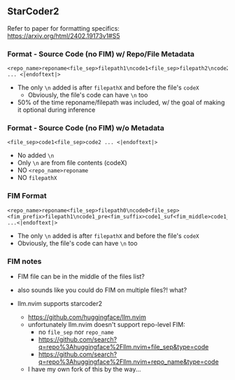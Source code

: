 ## StarCoder2

Refer to paper for formatting specifics: https://arxiv.org/html/2402.19173v1#S5

### Format - Source Code (no FIM) w/ Repo/File Metadata

```
<repo_name>reponame<file_sep>filepath1\ncode1<file_sep>filepath2\ncode2 ... <|endoftext|>
```
- The only `\n` added is after `filepathX` and before the file's `codeX`
    - Obviously, the file's code can have `\n` too
- 50% of the time reponame/filepath was included, w/ the goal of making it optional during inference

### Format - Source Code (no FIM) w/o Metadata

```
<file_sep>code1<file_sep>code2 ... <|endoftext|>
```
- No added `\n`
- Only `\n` are from file contents (codeX)
- NO `<repo_name>reponame`
- NO `filepathX`

### FIM Format

```
<repo_name>reponame<file_sep>filepath0\ncode0<file_sep><fim_prefix>filepath1\ncode1_pre<fim_suffix>code1_suf<fim_middle>code1_mid<file_sep> ...<|endoftext|>
```

- The only `\n` added is after `filepathX` and before the file's `codeX`
- Obviously, the file's code can have `\n` too

### FIM notes

- FIM file can be in the middle of the files list?
- also sounds like you could do FIM on multiple files?! what?

- llm.nvim supports starcoder2
    - https://github.com/huggingface/llm.nvim
    - unfortunately llm.nvim doesn't support repo-level FIM:
        - no `file_sep` nor `repo_name`
        - https://github.com/search?q=repo%3Ahuggingface%2Fllm.nvim+file_sep&type=code
        - https://github.com/search?q=repo%3Ahuggingface%2Fllm.nvim+repo_name&type=code
    - I have my own fork of this by the way...

